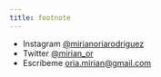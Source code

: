 ```yaml
---
title: footnote
---
```

* Instagram [@mirianoriarodriguez](https://www.instagram.com/mirianoriarodriguez/)
* Twitter [@mirian_or](https://twitter.com/mirian_or)
* Escríbeme [oria.mirian@gmail.com](mailto:oria.mirian@gmail.com)
